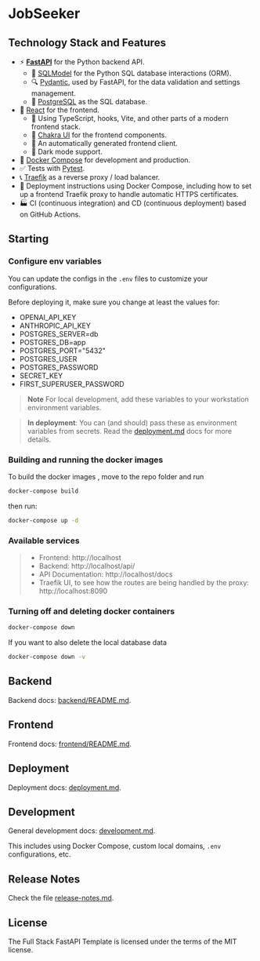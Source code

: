 # JobSeeker

## Technology Stack and Features

- ⚡ [**FastAPI**](https://fastapi.tiangolo.com) for the Python backend API.
    - 🧰 [SQLModel](https://sqlmodel.tiangolo.com) for the Python SQL database interactions (ORM).
    - 🔍 [Pydantic](https://docs.pydantic.dev), used by FastAPI, for the data validation and settings management.
    - 💾 [PostgreSQL](https://www.postgresql.org) as the SQL database.
- 🚀 [React](https://react.dev) for the frontend.
    - 💃 Using TypeScript, hooks, Vite, and other parts of a modern frontend stack.
    - 🎨 [Chakra UI](https://chakra-ui.com) for the frontend components.
    - 🤖 An automatically generated frontend client.
    - 🦇 Dark mode support.
- 🐋 [Docker Compose](https://www.docker.com) for development and production.
- ✅ Tests with [Pytest](https://pytest.org).
- 📞 [Traefik](https://traefik.io) as a reverse proxy / load balancer.
- 🚢 Deployment instructions using Docker Compose, including how to set up a frontend Traefik proxy to handle automatic HTTPS certificates.
- 🏭 CI (continuous integration) and CD (continuous deployment) based on GitHub Actions.

## Starting

### Configure env variables

You can update the configs in the `.env` files to customize your configurations.


Before deploying it, make sure you change at least the values for:

- OPENAI_API_KEY
- ANTHROPIC_API_KEY
- POSTGRES_SERVER=db
- POSTGRES_DB=app
- POSTGRES_PORT="5432"
- POSTGRES_USER
- POSTGRES_PASSWORD
- SECRET_KEY
- FIRST_SUPERUSER_PASSWORD

>**Note** For local development, add these variables to your workstation environment variables.

> **In deployment**: You can (and should) pass these as environment variables from secrets. Read the [deployment.md](./deployment.md) docs for more details.

### Building and running the docker images

To build the docker images , move to the repo folder and run

```bash
docker-compose build
```

then run:

```bash
docker-compose up -d
```

### Available services

> - Frontend: http://localhost
> - Backend: http://localhost/api/
> - API Documentation: http://localhost/docs
> - Traefik UI, to see how the routes are being handled by the proxy: http://localhost:8090


### Turning off and deleting docker containers

```bash
docker-compose down
```

If you want to also delete the local database data

```bash
docker-compose down -v
```


## Backend 

Backend docs: [backend/README.md](./backend/README.md).

## Frontend 

Frontend docs: [frontend/README.md](./frontend/README.md).

## Deployment

Deployment docs: [deployment.md](./deployment.md).

## Development

General development docs: [development.md](./development.md).

This includes using Docker Compose, custom local domains, `.env` configurations, etc.

## Release Notes

Check the file [release-notes.md](./release-notes.md).

## License

The Full Stack FastAPI Template is licensed under the terms of the MIT license.
